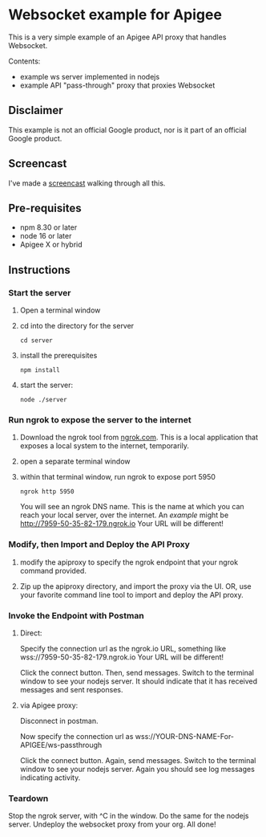 # Websocket example for Apigee

This is a very simple example of an Apigee API proxy that handles Websocket.

Contents:
* example ws server implemented in nodejs
* example API "pass-through" proxy that proxies Websocket

## Disclaimer

This example is not an official Google product, nor is it part of an
official Google product.

## Screencast

I've made a [screencast](https://youtu.be/TrGftwcI-Ps) walking through all this.


## Pre-requisites

* npm 8.30 or later
* node 16 or later
* Apigee X or hybrid

## Instructions

### Start the server

1. Open a terminal window

2. cd into the directory for the server
   ```
   cd server
   ```

3. install the prerequisites
   ```
   npm install
   ```

4. start the server:
   ```
   node ./server
   ```


### Run ngrok to expose the server to the internet

1. Download the ngrok tool from [ngrok.com](https://https://ngrok.com/).  This
   is a local application that exposes a local system to the internet,
   temporarily.

2. open a separate terminal window

2. within that terminal window, run ngrok to expose port 5950
   ```
   ngrok http 5950
   ```
   You will see an ngrok DNS name. This is the name at which you can
   reach your local server, over the internet.  An _example_ might be
   http://7959-50-35-82-179.ngrok.io  Your URL will be different!

### Modify, then Import and Deploy the API Proxy

1. modify the apiproxy to specify the ngrok endpoint that your ngrok command provided.

2. Zip up the apiproxy directory, and import the proxy via the UI.
  OR, use your favorite command line tool to import and deploy the API proxy.


### Invoke the Endpoint with Postman

1. Direct:

   Specify the connection url as the ngrok.io URL, something like
   wss://7959-50-35-82-179.ngrok.io  Your URL will be different!

   Click the connect button.  Then,
   send messages. Switch to the terminal window to see your nodejs server.
   It should indicate that it has received messages and sent responses.

2. via Apigee proxy:

   Disconnect in postman.

   Now specify the connection url as wss://YOUR-DNS-NAME-For-APIGEE/ws-passthrough

   Click the connect button.  Again,
   send messages. Switch to the terminal window to see your nodejs server.
   Again you should see log messages indicating activity.


### Teardown

Stop the ngrok server, with ^C in the window. Do the same for the nodejs server.
Undeploy the websocket proxy from your org.  All done!
